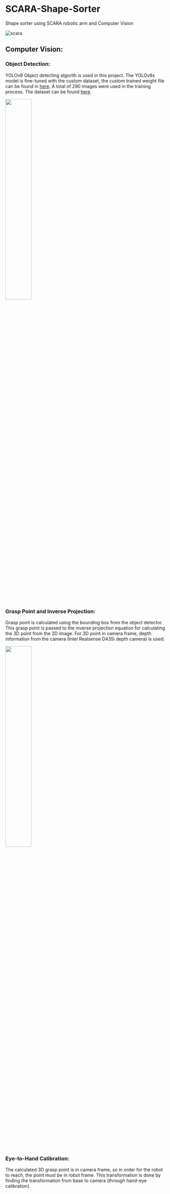 # SCARA-Shape-Sorter
Shape sorter using SCARA robotic arm and Computer Vision

![scara](https://github.com/user-attachments/assets/9f92cea8-00a2-4f10-b470-e711481a97fb)

## Computer Vision:
### Object Detection:
YOLOv8 Object detecting algorith is used in this project. The YOLOv8s model is fine-tuned with the custom dataset, the custom trained weight file can be found in <a href="python_code/yolo_weights">here</a>. A total of 290 images were used in the training process. The dataset can be found <a href="https://app.roboflow.com/logws/shape-psldo-d7fmu/1">here</a>.

<img src="https://github.com/user-attachments/assets/427e22af-c331-4b4b-abff-b09a261c2fa0"  width="40%" /> 

### Grasp Point and Inverse Projection:
Grasp point is calculated using the bounding box from the object detector. This grasp point is passed to the inverse projection equation for calculating the 3D point from the 2D image.
For 3D point in camera frame, depth information from the camera (Intel Realsense D435i depth camera) is used.

<img src="https://github.com/user-attachments/assets/5eeb14a9-ecf9-4508-87a3-50723fa4f9ef"  width="40%" />

### Eye-to-Hand Calibration:
The calculated 3D grasp point is in camera frame, so in order for the robot to reach, the point must be in robot frame. This transformation is done by finding the transformation from base to camera (through hand-eye calibration).
